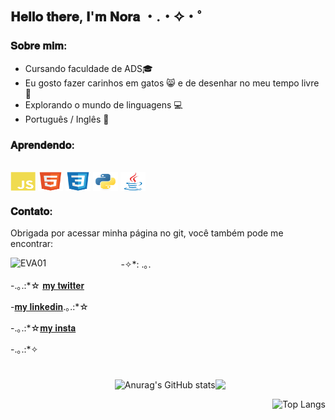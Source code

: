 ## 𝐇𝐞𝐥𝐥𝐨 𝐭𝐡𝐞𝐫𝐞, 𝐈'𝐦 𝐍𝐨𝐫𝐚 ・.・✧・゜

### 𝐒𝐨𝐛𝐫𝐞 𝐦𝐢𝐦:

- Cursando faculdade de ADS🎓
- Eu gosto fazer carinhos em gatos 😸 e de desenhar no meu tempo livre 🎨
- Explorando o mundo de linguagens 💻
- Português / Inglês 🌱


### 𝐀𝐩𝐫𝐞𝐧𝐝𝐞𝐧𝐝𝐨:
 
 <div style="display: inline_block"><br>
  <img align="center" alt="Gabi-Js" height="30" width="40" src="https://raw.githubusercontent.com/devicons/devicon/master/icons/javascript/javascript-plain.svg">
  <img align="center" alt="Gabi-HTML" height="30" width="40" src="https://raw.githubusercontent.com/devicons/devicon/master/icons/html5/html5-original.svg">
  <img align="center" alt="Gabi-CSS" height="30" width="40" src="https://raw.githubusercontent.com/devicons/devicon/master/icons/css3/css3-original.svg">
  <img align="center" alt="Gabi-Python" height="30" width="40" src="https://raw.githubusercontent.com/devicons/devicon/master/icons/python/python-original.svg">
  <img align="center" alt="Gabi-Java" height="30" width="40" src="https://raw.githubusercontent.com/devicons/devicon/1119b9f84c0290e0f0b38982099a2bd027a48bf1/icons/java/java-original.svg">


</div>



### 𝐂𝐨𝐧𝐭𝐚𝐭𝐨: 
Obrigada por acessar minha página no git, você também pode me encontrar: 

<img align="left" alt="EVA01" src="https://user-images.githubusercontent.com/90690022/229809728-5d31617a-16c9-4fbc-9cd6-92b35557350d.png" width=35%> 

 -✧*: .｡.  

-.｡.:*☆ <a href="https://twitter.com/bipblopbop">𝐦𝐲 𝐭𝐰𝐢𝐭𝐭𝐞𝐫</a>

 -<a href="https://www.linkedin.com/feed/?trk=guest_homepage-basic_nav-header-signin">𝐦𝐲 𝐥𝐢𝐧𝐤𝐞𝐝𝐢𝐧</a>.｡.:*☆

 -.｡.:*☆<a href="ncrieiainda">𝐦𝐲 𝐢𝐧𝐬𝐭𝐚</a>

-.｡.:*✧ 



#

<div align="right">

<img align="right" src="https://i.pinimg.com/originals/78/92/b3/7892b3afe5f6d0f23645e8d6ca31dd68.gif" width="35%">

![Anurag's GitHub stats](https://github-readme-stats.vercel.app/api?username=g4nor4&show_icons=true&theme=ocean_dark&hide=issues,contribs)

![Top Langs](https://github-readme-stats.vercel.app/api/top-langs/?username=g4nor4&langs_count=8&layout=compact&theme=ocean_dark)

</div>

<div align="left">



</div>

<div align="right" style="display: inline_block">

</div>



<!-- 
imagens que não utilizei
----
<img src="https://raw.githubusercontent.com/gist/jangxx/a6dbeaeb4d1ecf08358c8240e350f018/raw/05806d3d874f99cadf61d43a4ffa9e2d7da70d9d/nerv.svg" width="30%">
<img src="https://64.media.tumblr.com/b7d2e3f96ec596b8be30df6d91916847/tumblr_pjgxe2X4p41xdjegyo6_250.gifv" width="30%">
<img src="https://64.media.tumblr.com/f7e1b0646ef9ecd20ca10bad5bc188e4/tumblr_pjgxe2X4p41xdjegyo2_250.gifv" width="30%">

-->

